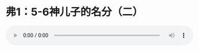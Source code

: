 # 弗1：5-6神儿子的名分（二）

<audio style="width: 100%;" preload="false" controls controlslist="nodownload"><source src="//cdn.simai.ml/audio/mp3/old/12342.mp3" type="audio/mpeg">Your browser does not support the audio element.</audio>


